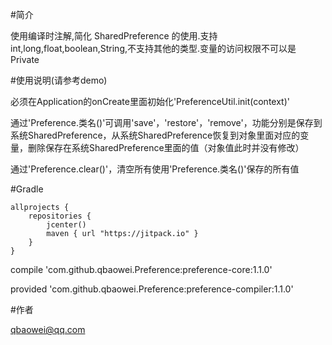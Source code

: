 #简介


使用编译时注解,简化 SharedPreference 的使用.支持int,long,float,boolean,String,不支持其他的类型.变量的访问权限不可以是 Private


#使用说明(请参考demo)


必须在Application的onCreate里面初始化'PreferenceUtil.init(context)'

通过'Preference.类名()'可调用'save'，'restore'，'remove'，功能分别是保存到系统SharedPreference，从系统SharedPreference恢复到对象里面对应的变量，删除保存在系统SharedPreference里面的值（对象值此时并没有修改）

通过'Preference.clear()'，清空所有使用'Preference.类名()'保存的所有值


#Gradle


    allprojects {
        repositories {
            jcenter()
            maven { url "https://jitpack.io" }
        }
    }

compile 'com.github.qbaowei.Preference:preference-core:1.1.0'

provided 'com.github.qbaowei.Preference:preference-compiler:1.1.0'


#作者


qbaowei@qq.com


